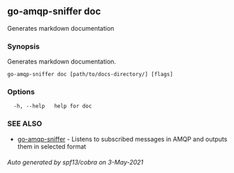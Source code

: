 ## go-amqp-sniffer doc

Generates markdown documentation

### Synopsis

Generates markdown documentation.

```
go-amqp-sniffer doc [path/to/docs-directory/] [flags]
```

### Options

```
  -h, --help   help for doc
```

### SEE ALSO

* [go-amqp-sniffer](go-amqp-sniffer.md)	 - Listens to subscribed messages in AMQP and outputs them in selected format

###### Auto generated by spf13/cobra on 3-May-2021
